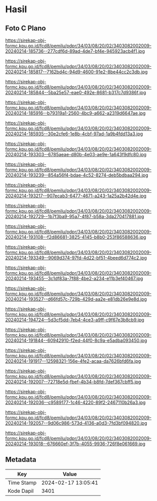# Hasil

## Foto C Plano

https://sirekap-obj-formc.kpu.go.id/fcd8/pemilu/pdpr/34/03/08/20/02/3403082002009-20240214-185736--277cdf6d-89ad-4de7-bf4e-945923acb4f1.jpg

https://sirekap-obj-formc.kpu.go.id/fcd8/pemilu/pdpr/34/03/08/20/02/3403082002009-20240214-185817--7162bd4c-94d9-4600-91e2-8be44cc2c3db.jpg

https://sirekap-obj-formc.kpu.go.id/fcd8/pemilu/pdpr/34/03/08/20/02/3403082002009-20240214-185844--5ba25e57-eae0-492e-8681-b317c7d9386f.jpg

https://sirekap-obj-formc.kpu.go.id/fcd8/pemilu/pdpr/34/03/08/20/02/3403082002009-20240214-185916--b79319a1-2560-4bc9-a662-a2319d6647ae.jpg

https://sirekap-obj-formc.kpu.go.id/fcd8/pemilu/pdpr/34/03/08/20/02/3403082002009-20240214-185935--30e2cfe6-1e8b-4cbf-97ad-1a9b4fdd13a3.jpg

https://sirekap-obj-formc.kpu.go.id/fcd8/pemilu/pdpr/34/03/08/20/02/3403082002009-20240214-193303--6785aeae-d80b-4e03-ae9e-1a643f9dfc80.jpg

https://sirekap-obj-formc.kpu.go.id/fcd8/pemilu/pdpr/34/03/08/20/02/3403082002009-20240214-193239--854a56f4-bdae-4c52-8274-deb5bdbaa294.jpg

https://sirekap-obj-formc.kpu.go.id/fcd8/pemilu/pdpr/34/03/08/20/02/3403082002009-20240214-193217--907ecab3-6477-4671-a243-1a25a2b42d4e.jpg

https://sirekap-obj-formc.kpu.go.id/fcd8/pemilu/pdpr/34/03/08/20/02/3403082002009-20240214-192729--1b7f3ba9-95a7-4f87-b58a-3da270417881.jpg

https://sirekap-obj-formc.kpu.go.id/fcd8/pemilu/pdpr/34/03/08/20/02/3403082002009-20240214-193108--f2d86681-3825-4145-b8b0-253f86588636.jpg

https://sirekap-obj-formc.kpu.go.id/fcd8/pemilu/pdpr/34/03/08/20/02/3403082002009-20240214-193349--9069d374-97fd-4d22-bf51-4beed6d774c2.jpg

https://sirekap-obj-formc.kpu.go.id/fcd8/pemilu/pdpr/34/03/08/20/02/3403082002009-20240214-193455--3c1df83a-7f88-4be2-a234-e11b3ef40467.jpg

https://sirekap-obj-formc.kpu.go.id/fcd8/pemilu/pdpr/34/03/08/20/02/3403082002009-20240214-193527--d66fd57c-729b-429d-aa2e-e81db26e9e8d.jpg

https://sirekap-obj-formc.kpu.go.id/fcd8/pemilu/pdpr/34/03/08/20/02/3403082002009-20240214-194724--5d3cf5dd-7eb4-4ce3-a9ff-c9f67e3b8cb9.jpg

https://sirekap-obj-formc.kpu.go.id/fcd8/pemilu/pdpr/34/03/08/20/02/3403082002009-20240214-191844--60942910-f2ed-44f0-8c9a-e5adba093450.jpg

https://sirekap-obj-formc.kpu.go.id/fcd8/pemilu/pdpr/34/03/08/20/02/3403082002009-20240214-191917--12598321-156e-4fe2-acaa-da7626bfd6fa.jpg

https://sirekap-obj-formc.kpu.go.id/fcd8/pemilu/pdpr/34/03/08/20/02/3403082002009-20240214-192007--72718e5d-fbef-4b34-b8fd-7def367cbff5.jpg

https://sirekap-obj-formc.kpu.go.id/fcd8/pemilu/pdpr/34/03/08/20/02/3403082002009-20240214-192036--c9589177-1c46-4220-89f2-2467110b26a3.jpg

https://sirekap-obj-formc.kpu.go.id/fcd8/pemilu/pdpr/34/03/08/20/02/3403082002009-20240214-192057--9d06c986-573d-4136-a0d3-7fd3bf094820.jpg

https://sirekap-obj-formc.kpu.go.id/fcd8/pemilu/pdpr/34/03/08/20/02/3403082002009-20240214-193018--676660ef-3f7b-4055-9936-726f8e061669.jpg


## Metadata

| Key        | Value               |
| ---------- | ------------------- |
| Time Stamp | 2024-02-17 13:05:41 |
| Kode Dapil | 3401                |



